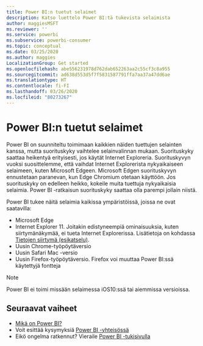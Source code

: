 ```yaml
---
title: Power BI:n tuetut selaimet
description: Katso luettelo Power BI:tä tukevista selaimista
author: maggiesMSFT
ms.reviewer: ''
ms.service: powerbi
ms.subservice: powerbi-consumer
ms.topic: conceptual
ms.date: 03/25/2020
ms.author: maggies
LocalizationGroup: Get started
ms.openlocfilehash: abe556231978d762dab652263aa2c55cf3c8a955
ms.sourcegitcommit: ad638d553d5f7f5831587791ffa7aa37a47dd6ae
ms.translationtype: HT
ms.contentlocale: fi-FI
ms.lasthandoff: 03/26/2020
ms.locfileid: "80273267"
---
```

# <a name="supported-browsers-for-power-bi"></a>Power BI:n tuetut selaimet

Power BI on suunniteltu toimimaan kaikkien näiden tuettujen selainten kanssa, mutta suorituskyky vaihtelee selainvalinnan mukaan. Suorituskyky saattaa heikentyä erityisesti, jos käytät Internet Exploreria. Suorituskyvyn vuoksi suosittelemme, että vaihdat Internet Explorerista nykyaikaiseen selaimeen, kuten Microsoft Edgeen. Microsoft Edgen suorituskyvyn ennustetaan paranevan, kun Edge Chromium otetaan käyttöön. Jos suorituskyky on edelleen heikko, kokeile muita tuettuja nykyaikaisia selaimia. Power BI ‑ratkaisun suorituskyky saattaa olla parempi jollain niistä.

Power BI tukee näitä selaimia kaikissa ympäristöissä, joissa ne ovat saatavilla:

- Microsoft Edge
- Internet Explorer 11. Joitakin edistyneempiä ominaisuuksia, kuten siirtymänäkymää, ei tueta Internet Explorerissa. Lisätietoja on kohdassa [Tietojen siirtymä (esikatselu)](collaborate-share/service-data-lineage.md).
- Uusin Chrome-työpöytäversio
- Uusin Safari Mac -versio
- Uusin Firefox-työpöytäversio. Firefox voi muuttaa Power BI:ssä käytettyjä fontteja 

> [!NOTE]
> Power BI ei toimi missään selaimessa iOS10:ssä tai aiemmissa versioissa.

## <a name="next-steps"></a>Seuraavat vaiheet
* [Mikä on Power BI?](power-bi-overview.md)
* Voit esittää kysymyksiä [Power BI -yhteisössä](https://community.powerbi.com/)
* Eikö ongelma ratkennut? Vieraile [Power BI -tukisivulla](https://powerbi.microsoft.com/support/)
